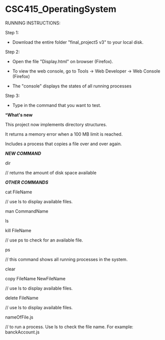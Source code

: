# CSC415_OperatingSystem

RUNNING INSTRUCTIONS:

Step 1:

 * Download the entire folder "final_project5 v3" to your local disk.

Step 2:

* Open the file "Display.html" on browser (Firefox).

* To view the web console, go to Tools -> Web Developer -> Web Console (Firefox) 

* The "console" displays the states of all running processes

Step 3:

* Type in the command that you want to test.

*****What's new****

This project now implements directory structures.

It returns a memory error when a 100 MB limit is reached. 

Includes a process that copies a file over and over again.


*****NEW COMMAND*****

dir

// returns the amount of disk space available


*****OTHER COMMANDS*****

cat FileName

// use ls to display available files.

man CommandName

ls

kill FileName 

// use ps to check for an available file.

ps 

// this command shows all running processes in the system.

clear

copy FileName NewFileName 

// use ls to display available files.

delete FileName 

// use ls to display available files.

nameOfFile.js

// to run a process. Use ls to check the file name. For example: banckAccount.js 


